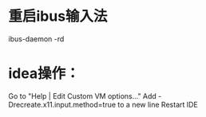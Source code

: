# 重启ibus输入法
ibus-daemon -rd
# idea操作：
Go to "Help | Edit Custom VM options..."
Add -Drecreate.x11.input.method=true to a new line
Restart IDE